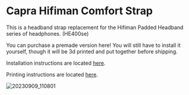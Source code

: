# Capra Hifiman Comfort Strap

This is a headband strap replacement for the Hifiman Padded Headband series of headphones.
(HE400se)

You can purchase a premade version here!
You will still have to install it yourself, though it will be 3d printed and put together before shipping.

Installation instructions are located [here](https://github.com/CapraAudio/CapraStrapra-Hifiman/blob/main/Install-Instructions.md). 

Printing instructions are located [here](https://github.com/CapraAudio/CapraStrapra-Hifiman/blob/main/Printing-Instructions.md). 

![20230909_110801](https://github.com/CapraAudio/CapraStrapra-Hifiman/assets/122894651/36c99286-469d-43b6-a1aa-09161c83a038)
